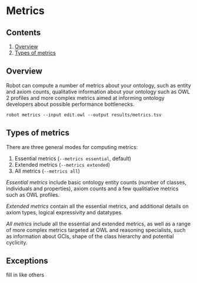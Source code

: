 # Metrics

## Contents

1. [Overview](#overview)
2. [Types of metrics](#types-of-metrics)

## Overview
Robot can compute a number of metrics about your ontology, such as entity and
axiom counts, qualitative information about your ontology such as OWL 2 profiles
and more complex metrics aimed at informing ontology developers about possible performance bottlenecks.

    robot metrics --input edit.owl --output results/metrics.tsv

## Types of metrics
There are three general modes for computing metrics:

1. Essential metrics (`--metrics essential`, default)
2. Extended metrics (`--metrics extended`)
3. All metrics (`--metrics all`)

_Essential metrics_ include basic ontology entity counts (number of classes, individuals and properties), axiom counts
and a few qualitiative metrics such as OWL profiles.

_Extended metrics_ contain all the essential metrics, and additional details on axiom types, logical expressivity and datatypes.

_All metrics_ include all the essential and extended metrics, as well as a range of more complex metrics targeted at
OWL and reasoning specialists, such as information about GCIs, shape of the class hierarchy and potential cyclicity.

## Exceptions

fill in like others